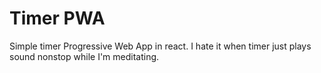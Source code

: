 # Timer PWA

Simple timer Progressive Web App in react. I hate it when timer just plays sound nonstop while I'm meditating.
